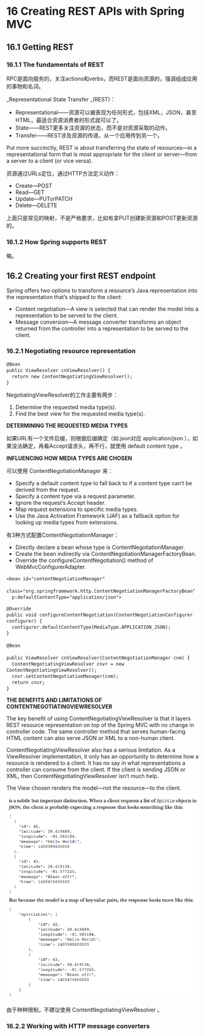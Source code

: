 # 16 Creating REST APIs with Spring MVC

## 16.1 Getting REST

### 16.1.1 The fundamentals of REST

RPC是面向服务的，关注actions和verbs，而REST是面向资源的，强调组成应用的事物和名词。

_Representational State Transfer _\(REST\)：

* Representational——资源可以被表现为任何形式，包括XML，JSON，甚至HTML，最适合资源消费者的形式就可以了。
* State——REST更多关注资源的状态，而不是对资源采取的动作。
* Transfer——REST涉及资源的传递，从一个应用传到另一个。

Put more succinctly, REST is about transferring the state of resources—in a representational form that is most appropriate for the client or server—from a server to a client \(or vice versa\).

资源通过URLs定位，通过HTTP方法定义动作：

* Create—POST
* Read—GET
* Update—PUTorPATCH
* Delete—DELETE

上面只是常见的映射，不是严格要求，比如有拿PUT创建新资源和POST更新资源的。

### 16.1.2 How Spring supports REST

略。

## 16.2 Creating your first REST endpoint

Spring offers two options to transform a resource’s Java representation into the representation that’s shipped to the client:

* Content negotiation—A view is selected that can render the model into a representation to be served to the client.
* Message conversion—A message converter transforms an object returned from the controller into a representation to be served to the client.

### 16.2.1 Negotiating resource representation

```
@Bean
public ViewResolver cnViewResolver() {
  return new ContentNegotiatingViewResolver();
}
```

NegotiatingViewResolver的工作主要有两步：

1. Determine the requested media type\(s\).
2. Find the best view for the requested media type\(s\).

**DETERMINING THE REQUESTED MEDIA TYPES**

如果URL有一个文件后缀，则根据后缀确定（如.json对应 application\/json ），如果没法确定，再看Accept请求头，再不行，就使用 default content type 。

**INFLUENCING HOW MEDIA TYPES ARE CHOSEN**

可以使用 ContentNegotiationManager 来：

* Specify a default content type to fall back to if a content type can’t be derived from the request.
* Specify a content type via a request parameter.
* Ignore the request’s Accept header.
* Map request extensions to specific media types.
* Use the Java Activation Framework \(JAF\) as a fallback option for looking up
  media types from extensions.

有3种方式配置ContentNegotiationManager：

* Directly declare a bean whose type is ContentNegotiationManager.
* Create the bean indirectly via ContentNegotiationManagerFactoryBean.
* Override the configureContentNegotiation\(\) method of WebMvcConfigurerAdapter.

```
<bean id="contentNegotiationManager"
  class="org.springframework.http.ContentNegotiationManagerFactoryBean"
  p:defaultContentType="application/json">
```

```
@Override
public void configureContentNegotiation(ContentNegotiationConfigurer configurer) {
  configurer.defaultContentType(MediaType.APPLICATION_JSON);
}

@Bean

public ViewResolver cnViewResolver(ContentNegotiationManager cnm) {
  ContentNegotiatingViewResolver cnvr = new ContentNegotiatingViewResolver();
  cnvr.setContentNegotiationManager(cnm);
  return cnvr;
}
```

**THE BENEFITS AND LIMITATIONS OF CONTENTNEGOTIATINGVIEWRESOLVER**

The key benefit of using ContentNegotiatingViewResolver is that it layers REST resource representation on top of the Spring MVC with no change in controller code. The same controller method that serves human-facing HTML content can also serve JSON or XML to a non-human client.

ContentNegotiatingViewResolver also has a serious limitation. As a ViewResolver implementation, it only has an opportunity to determine how a resource is rendered to a client. It has no say in what representations a controller can consume from the client. If the client is sending JSON or XML, then ContentNegotiatingViewResolver isn’t much help.

The View chosen renders the model—not the resource—to the client.

![](/assets/QQ20160913-1.png)

由于种种限制，不建议使用 ContentNegotiatingViewResolver 。

### 16.2.2 Working with HTTP message converters 





